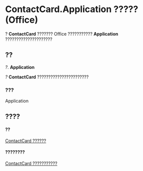 
# ContactCard.Application ????? (Office)

? **ContactCard** ??????? Office ??????????? **Application** ?????????????????????


## ??

 _?_. **Application**

 _?_ **ContactCard** ???????????????????????


### ???

Application


## ????


#### ??


[ContactCard ??????](148c7268-e12c-d9ae-d31f-b625067eb352.md)
#### ????????


[ContactCard ???????????](http://msdn.microsoft.com/library/8e7fc57b-7abc-7a94-c1ab-a1283f890c27%28Office.15%29.aspx)